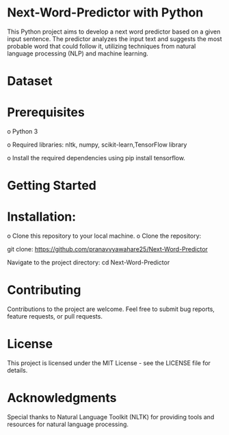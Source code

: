 # Next-Word-Predictor with Python
This Python project aims to develop a next word predictor based on a given input sentence. The predictor analyzes the input text and suggests the most probable word that could follow it, utilizing techniques from natural language processing (NLP) and machine learning.

# Dataset
# Prerequisites
o Python 3

o Required libraries: nltk, numpy, scikit-learn,TensorFlow library



o Install the required dependencies using pip install tensorflow.
# Getting Started

# Installation:
o Clone this repository to your local machine.
o Clone the repository:

git clone: 
https://github.com/pranavvyawahare25/Next-Word-Predictor

Navigate to the project directory:
cd Next-Word-Predictor

# Contributing
Contributions to the project are welcome. Feel free to submit bug reports, feature requests, or pull requests.

# License
This project is licensed under the MIT License - see the LICENSE file for details.

# Acknowledgments
Special thanks to Natural Language Toolkit (NLTK) for providing tools and resources for natural language processing.
